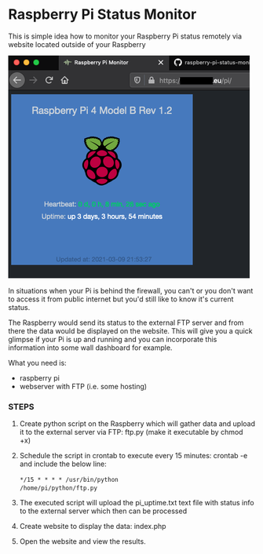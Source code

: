 <h1>Raspberry Pi Status Monitor</h1>

This is simple idea how to monitor your Raspberry Pi status remotely via website located outside of your Raspberry

![alt text](https://github.com/kkuderko/raspberry-pi-status-monitor/blob/main/screenshot01.png)

In situations when your Pi is behind the firewall, you can't or you don't want to access it from public internet but you'd still like to know it's current status.

The Raspberry would send its status to the external FTP server and from there the data would be displayed on the website.
This will give you a quick glimpse if your Pi is up and running and you can incorporate this information into some wall dashboard for example.

What you need is:
- raspberry pi
- webserver with FTP (i.e. some hosting)
 
<h3>STEPS</h3>

1. Create python script on the Raspberry which will gather data and upload it to the external server via FTP: ftp.py (make it executable by chmod +x)

2. Schedule the script in crontab to execute every 15 minutes: crontab -e and include the below line:

    <code>*/15 * * * * /usr/bin/python /home/pi/python/ftp.py</code>

3. The executed script will upload the pi_uptime.txt text file with status info to the external server which then can be processed
 
4. Create website to display the data: index.php

5. Open the website and view the results.
